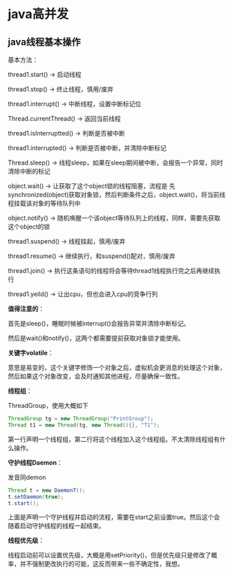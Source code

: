 # java高并发

## java线程基本操作

基本方法：

thread1.start() -> 启动线程

thread1.stop() -> 终止线程，慎用/废弃

thread1.interrupt() -> 中断线程，设置中断标记位

Thread.currentThread() -> 返回当前线程

thread1.isInterruptted() -> 判断是否被中断

thread1.interrupted() -> 判断是否被中断，并清除中断标记

Thread.sleep() -> 线程sleep，如果在sleep期间被中断，会报告一个异常，同时清除中断的标记

object.wait() -> 让获取了这个object锁的线程阻塞，流程是 先synchronized(object)获取对象锁，然后判断条件之后，object.wait()，将当前线程挂载该对象的等待队列中

object.notify() -> 随机唤醒一个该object等待队列上的线程，同样，需要先获取这个object的锁

thread1.suspend() -> 线程挂起，慎用/废弃

thread1.resume() -> 继续执行，和suspend()配对，慎用/废弃

thread1.join() -> 执行这条语句的线程将会等待thread1线程执行完之后再继续执行

thread1.yeild() -> 让出cpu，但也会进入cpu的竞争行列

**值得注意的**：

首先是sleep()，睡眠时候被interrupt()会报告异常并清除中断标记。

然后是wait()和notify()，这两个都需要提前获取对象锁才能使用。

**关键字volatile**：

意思是易变的，这个关键字修饰一个对象之后，虚拟机会更消息的处理这个对象，然后如果这个对象改变，会及时通知其他进程，尽量确保一致性。

**线程组**：

ThreadGroup，使用大概如下

```java
ThreadGroup tg = new ThreadGroup("PrintGroup");
Thread t1 = new Thread(tg, new Thread(){}, "T1");
```

第一行声明一个线程组，第二行将这个线程加入这个线程组。不太清除线程组有什么操作。

**守护线程Daemon**：

发音同demon

```java
Thread t = new DaemonT();
t.setDaemon(true);
t.start();
```

上面是声明一个守护线程并启动的流程，需要在start之前设置true。然后这个会随着启动守护线程的线程一起结束。

**线程优先级**：

线程启动前可以设置优先级，大概是用setPriority()，但是优先级只是修改了概率，并不强制更改执行的可能，这反而带来一些不确定性，我想。

